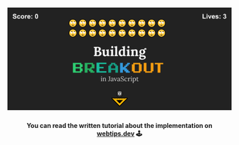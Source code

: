 <h1 align="center">
    <img src="breakout.png" alt="Recreating Atari Breakout in JavaScript" />
</h1>
<h4 align="center">You can read the written tutorial about the implementation on <strong><a href="https://www.webtips.dev/building-the-game-breakout-using-javascript">webtips.dev</a></strong> 🕹️</h4>
